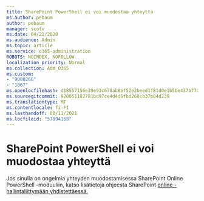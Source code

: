 ```yaml
---
title: SharePoint PowerShell ei voi muodostaa yhteyttä
ms.author: pebaum
author: pebaum
manager: scotv
ms.date: 04/21/2020
ms.audience: Admin
ms.topic: article
ms.service: o365-administration
ROBOTS: NOINDEX, NOFOLLOW
localization_priority: Normal
ms.collection: Adm_O365
ms.custom:
- "9000266"
- "1867"
ms.openlocfilehash: d18557156e39e93c678ab8ef52e2beed1f81d0e1b5be437b77a3fdca34f3d353
ms.sourcegitcommit: 920051182781bd97ce4d4d6fbd268cb37b84d239
ms.translationtype: MT
ms.contentlocale: fi-FI
ms.lasthandoff: 08/11/2021
ms.locfileid: "57894168"
---
```

# <a name="sharepoint-powershell-unable-to-connect"></a>SharePoint PowerShell ei voi muodostaa yhteyttä

Jos sinulla on ongelmia yhteyden muodostamisessa SharePoint Online PowerShell -moduuliin, katso lisätietoja ohjeesta SharePoint [online -hallintaliittymään yhdistettäessä.](https://docs.microsoft.com/sharepoint/troubleshoot/administration/errors-connecting-to-management-shell)
